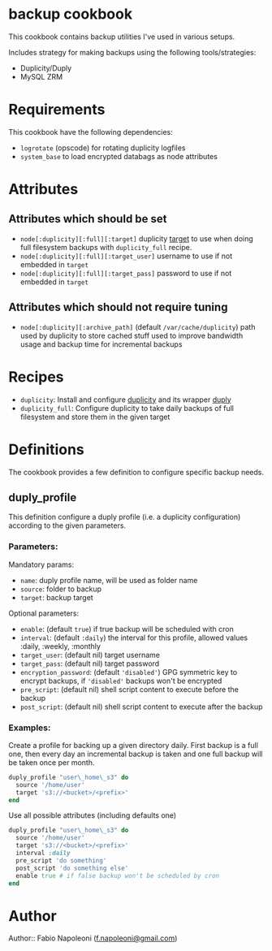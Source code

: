 # backup cookbook

This cookbook contains backup utilities I've used in various setups.

Includes strategy for making backups using the following tools/strategies:

* Duplicity/Duply
* MySQL ZRM

# Requirements

This cookbook have the following dependencies:

* `logrotate` (opscode) for rotating duplicity logfiles
* `system_base` to load encrypted databags as node attributes

# Attributes

Attributes which should be set
------------------------------

* `node[:duplicity][:full][:target]` duplicity [target](http://duplicity.nongnu.org/duplicity.1.html#sect8) to use when
 doing full filesystem backups with `duplicity_full` recipe.
* `node[:duplicity][:full][:target_user]` username to use if not embedded in `target`
* `node[:duplicity][:full][:target_pass]` password to use if not embedded in `target`

Attributes which should not require tuning
------------------------------------------

* `node[:duplicity][:archive_path]` (default `/var/cache/duplicity`) path used by duplicity to store cached stuff used
  to improve bandwidth usage and backup time for incremental backups

# Recipes

* `duplicity`: Install and configure [duplicity](http://duplicity.nongnu.org/) and its wrapper [duply](http://duply.net/)
* `duplicity_full`: Configure duplicity to take daily backups of full filesystem and store them in the given target

Definitions
===========

The cookbook provides a few definition to configure specific backup needs.

duply\_profile
--------------

This definition configure a duply profile (i.e. a duplicity configuration)
according to the given parameters.

### Parameters:

Mandatory params:

* `name`: duply profile name, will be used as folder name
* `source`: folder to backup
* `target`: backup target

Optional parameters:

* `enable`: (default `true`) if true backup will be scheduled with cron
* `interval`: (default `:daily`) the interval for this profile, allowed values :daily, :weekly, :monthly
* `target_user`: (default nil) target username
* `target_pass`: (default nil) target password
* `encryption_password`: (default `'disabled'`) GPG symmetric key to encrypt backups, if `'disabled'`
 backups won't be encrypted
* `pre_script`: (default nil) shell script content to execute before the backup
* `post_script`: (default nil) shell script content to execute after the backup

### Examples:

Create a profile for backing up a given directory daily. First backup is a full one,
 then every day an incremental backup is taken and one full backup will be taken once
 per month.

```ruby
duply_profile "user\_home\_s3" do
  source '/home/user'
  target 's3://<bucket>/<prefix>'
end
```

Use all possible attributes (including defaults one)

```ruby
duply_profile "user\_home\_s3" do
  source '/home/user'
  target 's3://<bucket>/<prefix>'
  interval :daily
  pre_script 'do something'
  post_script 'do something else'
  enable true # if false backup won't be scheduled by cron
end
```

# Author

Author:: Fabio Napoleoni (<f.napoleoni@gmail.com>)
